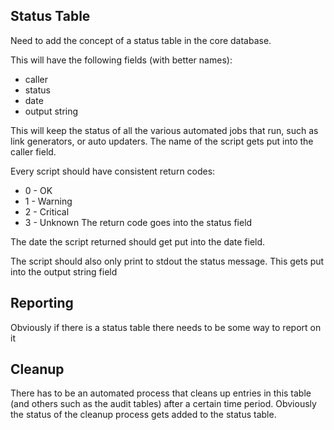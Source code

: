 ## Status Table ##
Need to add the concept of a status table in the core database.

This will have the following fields (with better names):
  * caller
  * status
  * date
  * output string

This will keep the status of all the various automated jobs that run, such as link generators, or auto updaters. The
name of the script gets put into the caller field.

Every script should have consistent return codes:
  * 0 - OK
  * 1 - Warning
  * 2 - Critical
  * 3 - Unknown
The return code goes into the status field

The date the script returned should get put into the date field.

The script should also only print to stdout the status message. This gets put into the output string field

## Reporting ##
Obviously if there is a status table there needs to be some way to report on it

## Cleanup ##
There has to be an automated process that cleans up entries in this table (and others such as the audit tables) after a certain time period. Obviously the status of the cleanup process gets added to the status table.